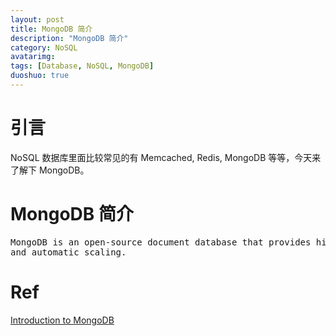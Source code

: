 ```yaml
---
layout: post
title: MongoDB 简介
description: "MongoDB 简介"
category: NoSQL
avatarimg:
tags: [Database, NoSQL, MongoDB]
duoshuo: true
---
```


# 引言

NoSQL 数据库里面比较常见的有 Memcached, Redis, MongoDB 等等，今天来了解下 MongoDB。

# MongoDB 简介

<pre>
MongoDB is an open-source document database that provides high performance, high availability, 
and automatic scaling.
</pre>


# Ref
[Introduction to MongoDB](https://docs.mongodb.com/manual/introduction/)    
